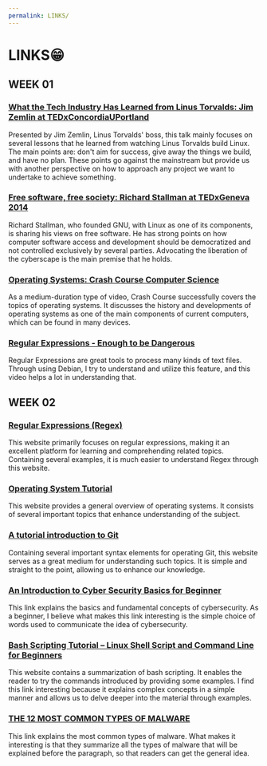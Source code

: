 ```yaml
---
permalink: LINKS/
---
```

# LINKS😁
## WEEK 01
### [What the Tech Industry Has Learned from Linus Torvalds: Jim Zemlin at TEDxConcordiaUPortland](https://www.youtube.com/watch?v=7XTHdcmjenI&ab_channel=TEDxTalks)
Presented by Jim Zemlin, Linus Torvalds' boss, this talk mainly focuses on several lessons that he learned from watching Linus Torvalds build Linux. The main points are: don't aim for success, give away the things we build, and have no plan. These points go against the mainstream but provide us with another perspective on how to approach any project we want to undertake to achieve something.
### [Free software, free society: Richard Stallman at TEDxGeneva 2014](https://www.youtube.com/watch?v=Ag1AKIl_2GM&ab_channel=TEDxTalks)
Richard Stallman, who founded GNU, with Linux as one of its components, is sharing his views on free software. He has strong points on how computer software access and development should be democratized and not controlled exclusively by several parties. Advocating the liberation of the cyberscape is the main premise that he holds.
### [Operating Systems: Crash Course Computer Science](https://www.youtube.com/watch?v=26QPDBe-NB8&ab_channel=CrashCourse)
As a medium-duration type of video, Crash Course successfully covers the topics of operating systems. It discusses the history and developments of operating systems as one of the main components of current computers, which can be found in many devices.
### [Regular Expressions - Enough to be Dangerous](https://www.youtube.com/watch?v=bgBWp9EIlMM&ab_channel=EngineerMan)
Regular Expressions are great tools to process many kinds of text files. Through using Debian, I try to understand and utilize this feature, and this video helps a lot in understanding that.
## WEEK 02
### [Regular Expressions (Regex)](https://www3.ntu.edu.sg/home/ehchua/programming/howto/Regexe.html)
This website primarily focuses on regular expressions, making it an excellent platform for learning and comprehending related topics. Containing several examples, it is much easier to understand Regex through this website.
### [Operating System Tutorial](https://www.javatpoint.com/operating-system)
This website provides a general overview of operating systems. It consists of several important topics that enhance understanding of the subject.
### [A tutorial introduction to Git](https://git-scm.com/docs/gittutorial)
Containing several important syntax elements for operating Git, this website serves as a great medium for understanding such topics. It is simple and straight to the point, allowing us to enhance our knowledge.
### [An Introduction to Cyber Security Basics for Beginner](https://geekflare.com/understanding-cybersecurity/)
This link explains the basics and fundamental concepts of cybersecurity. As a beginner, I believe what makes this link interesting is the simple choice of words used to communicate the idea of cybersecurity.
### [Bash Scripting Tutorial – Linux Shell Script and Command Line for Beginners](https://www.freecodecamp.org/news/bash-scripting-tutorial-linux-shell-script-and-command-line-for-beginners/)
This website contains a summarization of bash scripting. It enables the reader to try the commands introduced by providing some examples. I find this link interesting because it explains complex concepts in a simple manner and allows us to delve deeper into the material through examples.
### [THE 12 MOST COMMON TYPES OF MALWARE](https://www.crowdstrike.com/cybersecurity-101/malware/types-of-malware/)
This link explains the most common types of malware. What makes it interesting is that they summarize all the types of malware that will be explained before the paragraph, so that readers can get the general idea.
